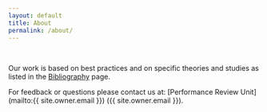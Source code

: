 ```yaml
---
layout: default
title: About
permalink: /about/
---
```

<br>

Our work is based on best practices and on specific theories and studies as
listed in the [Bibliography]({{site.url}}/references/bibliography.html) page.

For feedback or questions please contact us at: [Performance Review Unit](mailto:{{ site.owner.email }}) ({{ site.owner.email }}).